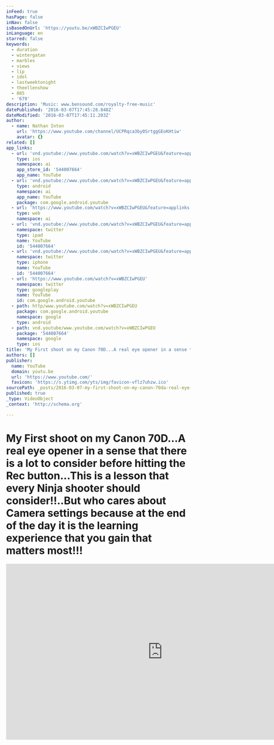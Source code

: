 ```yaml
---
inFeed: true
hasPage: false
inNav: false
isBasedOnUrl: 'https://youtu.be/xWBZCIwPGEU'
inLanguage: en
starred: false
keywords:
  - duration
  - wintergatan
  - marbles
  - views
  - lip
  - idol
  - lastweektonight
  - theellenshow
  - 085
  - '679'
description: 'Music: www.bensound.com/royalty-free-music'
datePublished: '2016-03-07T17:45:28.848Z'
dateModified: '2016-03-07T17:45:11.203Z'
author:
  - name: Nathan Inton
    url: 'https://www.youtube.com/channel/UCPRqca3by0SrtggGEoKHtiw'
    avatar: {}
related: []
app_links:
  - url: 'vnd.youtube://www.youtube.com/watch?v=xWBZCIwPGEU&feature=applinks'
    type: ios
    namespace: ai
    app_store_id: '544007664'
    app_name: YouTube
  - url: 'vnd.youtube://www.youtube.com/watch?v=xWBZCIwPGEU&feature=applinks'
    type: android
    namespace: ai
    app_name: YouTube
    package: com.google.android.youtube
  - url: 'https://www.youtube.com/watch?v=xWBZCIwPGEU&feature=applinks'
    type: web
    namespace: ai
  - url: 'vnd.youtube://www.youtube.com/watch?v=xWBZCIwPGEU&feature=applinks'
    namespace: twitter
    type: ipad
    name: YouTube
    id: '544007664'
  - url: 'vnd.youtube://www.youtube.com/watch?v=xWBZCIwPGEU&feature=applinks'
    namespace: twitter
    type: iphone
    name: YouTube
    id: '544007664'
  - url: 'https://www.youtube.com/watch?v=xWBZCIwPGEU'
    namespace: twitter
    type: googleplay
    name: YouTube
    id: com.google.android.youtube
  - path: http/www.youtube.com/watch?v=xWBZCIwPGEU
    package: com.google.android.youtube
    namespace: google
    type: android
  - path: vnd.youtube/www.youtube.com/watch?v=xWBZCIwPGEU
    package: '544007664'
    namespace: google
    type: ios
title: 'My First shoot on my Canon 70D...A real eye opener in a sense that there is a lot to consider before hitting the Rec button...This is a lesson that every Ninja shooter should consider!!..But who cares about Camera settings because at the end of the day it is the learning experience that you gain that matters most!!!'
authors: []
publisher:
  name: YouTube
  domain: youtu.be
  url: 'https://www.youtube.com/'
  favicon: 'https://s.ytimg.com/yts/img/favicon-vflz7uhzw.ico'
sourcePath: _posts/2016-03-07-my-first-shoot-on-my-canon-70da-real-eye-opener-in-a-sens.md
published: true
_type: VideoObject
_context: 'http://schema.org'

---
```

# My First shoot on my Canon 70D...A real eye opener in a sense that there is a lot to consider before hitting the Rec button...This is a lesson that every Ninja shooter should consider!!..But who cares about Camera settings because at the end of the day it is the learning experience that you gain that matters most!!!

<iframe src="https://cdn.embedly.com/widgets/media.html?src=https%3A%2F%2Fwww.youtube.com%2Fembed%2FxWBZCIwPGEU%3Ffeature%3Doembed&amp;url=https%3A%2F%2Fwww.youtube.com%2Fwatch%3Fv%3DxWBZCIwPGEU%26feature%3Dyoutu.be&amp;image=https%3A%2F%2Fi.ytimg.com%2Fvi%2FxWBZCIwPGEU%2Fhqdefault.jpg&amp;key=b7d04c9b404c499eba89ee7072e1c4f7&amp;type=text%2Fhtml&amp;schema=youtube" width="854" height="480" scrolling="no" frameborder="0" allowfullscreen="allowfullscreen" style=""></iframe>